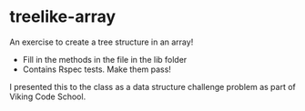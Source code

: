 # treelike-array
An exercise to create a tree structure in an array! 
- Fill in the methods in the file in the lib folder
- Contains Rspec tests. Make them pass!

I presented this to the class as a data structure challenge problem as part of Viking Code School.
